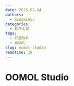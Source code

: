 ```yaml
---
date: 2025-02-24
authors:
  - mingminyu
categories:
  - 软件工具
tags:
  - 开源软件
  - 自动化
slug: oomol-studio
readtime: 10
---
```


# OOMOL Studio
